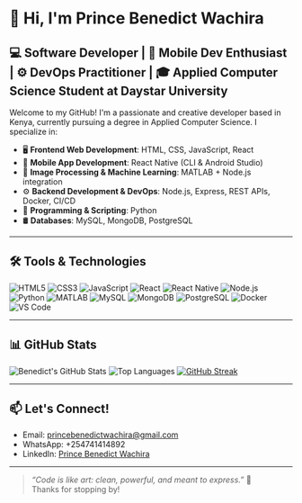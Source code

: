 # 👋 Hi, I'm Prince Benedict Wachira

## 💻 Software Developer | 📱 Mobile Dev Enthusiast | ⚙️ DevOps Practitioner | 🎓 Applied Computer Science Student at Daystar University

Welcome to my GitHub! I'm a passionate and creative developer based in Kenya, currently pursuing a degree in Applied Computer Science. I specialize in:

- 🖥️ **Frontend Web Development**: HTML, CSS, JavaScript, React  
- 📱 **Mobile App Development**: React Native (CLI & Android Studio)  
- 🔬 **Image Processing & Machine Learning**: MATLAB + Node.js integration  
- ⚙️ **Backend Development & DevOps**: Node.js, Express, REST APIs, Docker, CI/CD  
- 🐍 **Programming & Scripting**: Python  
- 🛢️ **Databases**: MySQL, MongoDB, PostgreSQL

---

## 🛠️ Tools & Technologies

![HTML5](https://img.shields.io/badge/HTML5-E34F26?style=flat&logo=html5&logoColor=white)
![CSS3](https://img.shields.io/badge/CSS3-1572B6?style=flat&logo=css3&logoColor=white)
![JavaScript](https://img.shields.io/badge/JavaScript-F7DF1E?style=flat&logo=javascript&logoColor=black)
![React](https://img.shields.io/badge/React-20232A?style=flat&logo=react&logoColor=61DAFB)
![React Native](https://img.shields.io/badge/React_Native-20232A?style=flat&logo=react&logoColor=61DAFB)
![Node.js](https://img.shields.io/badge/Node.js-43853D?style=flat&logo=node.js&logoColor=white)
![Python](https://img.shields.io/badge/Python-3776AB?style=flat&logo=python&logoColor=white)
![MATLAB](https://img.shields.io/badge/MATLAB-0076A8?style=flat&logo=Mathworks&logoColor=white)
![MySQL](https://img.shields.io/badge/MySQL-4479A1?style=flat&logo=mysql&logoColor=white)
![MongoDB](https://img.shields.io/badge/MongoDB-47A248?style=flat&logo=mongodb&logoColor=white)
![PostgreSQL](https://img.shields.io/badge/PostgreSQL-316192?style=flat&logo=postgresql&logoColor=white)
![Docker](https://img.shields.io/badge/Docker-2496ED?style=flat&logo=docker&logoColor=white)
![VS Code](https://img.shields.io/badge/VS_Code-007ACC?style=flat&logo=visual-studio-code&logoColor=white)

---

## 📊 GitHub Stats

![Benedict's GitHub Stats](https://github-readme-stats.vercel.app/api?username=ordo-chao&show_icons=true&count_private=true&theme=github_dark)
![Top Languages](https://github-readme-stats.vercel.app/api/top-langs/?username=ordo-chao&layout=compact&theme=github_dark)
[![GitHub Streak](https://streak-stats.demolab.com/?user=ordo-chao&theme=github-dark&hide_border=true)](https://git.io/streak-stats)

---

## 📫 Let's Connect!
- Email: princebenedictwachira@gmail.com  
- WhatsApp: +254741414892  
- LinkedIn: [Prince Benedict Wachira](https://www.linkedin.com/in/princebenedictwachira/)  

---

> _“Code is like art: clean, powerful, and meant to express.”_ 🎨  
Thanks for stopping by!
